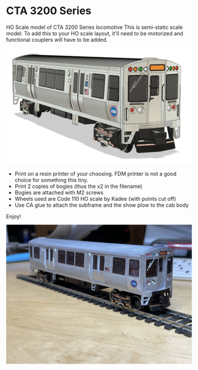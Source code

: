 # CTA 3200 Series

HO Scale model of CTA 3200 Series locomotive
This is semi-static scale model. To add this to your HO scale layout, it'll need to be motorized and functional couplers will have to be added.

![CTA 3200 Series Train](https://raw.githubusercontent.com/russiancatfood/cta_3200series/main/Images/CAD.png)

- Print on a resin printer of your choosing. FDM printer is not a good choice for something this tiny.
- Print 2 copies of bogies (thus the x2 in the filename)
- Bogies are attached with M2 screws
- Wheels used are Code 110 HO scale by Kadee (with points cut off)
- Use CA glue to attach the subframe and the show plow to the cab body

Enjoy!

![CTA 3200 Series Train](https://raw.githubusercontent.com/russiancatfood/cta_3200series/main/Images/Painted_Model.jpeg)